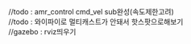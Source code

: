 //todo : amr_control cmd_vel sub완성(속도제한고려)     
//todo : 와이파이로 멀티캐스트가 안돼서 핫스팟으로해보기      
//gazebo : rviz띄우기      